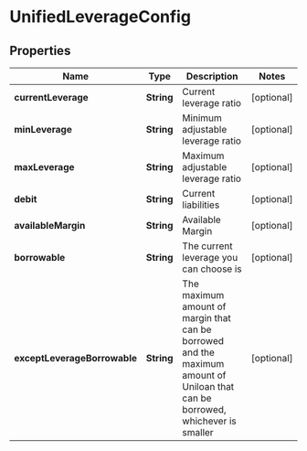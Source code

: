 
# UnifiedLeverageConfig

## Properties

Name | Type | Description | Notes
------------ | ------------- | ------------- | -------------
**currentLeverage** | **String** | Current leverage ratio |  [optional]
**minLeverage** | **String** | Minimum adjustable leverage ratio |  [optional]
**maxLeverage** | **String** | Maximum adjustable leverage ratio |  [optional]
**debit** | **String** | Current liabilities |  [optional]
**availableMargin** | **String** | Available Margin |  [optional]
**borrowable** | **String** | The current leverage you can choose is |  [optional]
**exceptLeverageBorrowable** | **String** | The maximum amount of margin that can be borrowed and the maximum amount of Uniloan that can be borrowed, whichever is smaller |  [optional]

